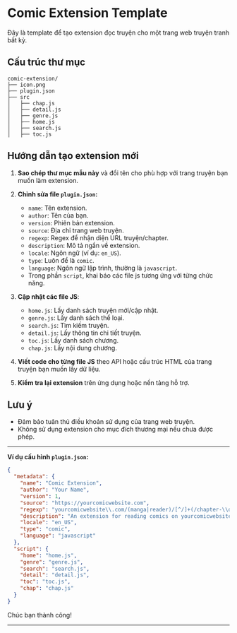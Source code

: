 # Comic Extension Template

Đây là template để tạo extension đọc truyện cho một trang web truyện tranh bất kỳ.

## Cấu trúc thư mục

```
comic-extension/
├── icon.png
├── plugin.json
├── src
│   ├── chap.js
│   ├── detail.js
│   ├── genre.js
│   ├── home.js
│   ├── search.js
│   ├── toc.js

```

## Hướng dẫn tạo extension mới

1. **Sao chép thư mục mẫu này** và đổi tên cho phù hợp với trang truyện bạn muốn làm extension.

2. **Chỉnh sửa file `plugin.json`:**
   - `name`: Tên extension.
   - `author`: Tên của bạn.
   - `version`: Phiên bản extension.
   - `source`: Địa chỉ trang web truyện.
   - `regexp`: Regex để nhận diện URL truyện/chapter.
   - `description`: Mô tả ngắn về extension.
   - `locale`: Ngôn ngữ (ví dụ: `en_US`).
   - `type`: Luôn để là `comic`.
   - `language`: Ngôn ngữ lập trình, thường là `javascript`.
   - Trong phần `script`, khai báo các file js tương ứng với từng chức năng.

3. **Cập nhật các file JS**:
   - `home.js`: Lấy danh sách truyện mới/cập nhật.
   - `genre.js`: Lấy danh sách thể loại.
   - `search.js`: Tìm kiếm truyện.
   - `detail.js`: Lấy thông tin chi tiết truyện.
   - `toc.js`: Lấy danh sách chương.
   - `chap.js`: Lấy nội dung chương.

4. **Viết code cho từng file JS** theo API hoặc cấu trúc HTML của trang truyện bạn muốn lấy dữ liệu.

5. **Kiểm tra lại extension** trên ứng dụng hoặc nền tảng hỗ trợ.

## Lưu ý

- Đảm bảo tuân thủ điều khoản sử dụng của trang web truyện.
- Không sử dụng extension cho mục đích thương mại nếu chưa được phép.

---

**Ví dụ cấu hình `plugin.json`:**

```json
{
  "metadata": {
    "name": "Comic Extension",
    "author": "Your Name",
    "version": 1,
    "source": "https://yourcomicwebsite.com",
    "regexp": "yourcomicwebsite\\.com/(manga|reader)/[^/]+(/chapter-\\d+)?/?$",
    "description": "An extension for reading comics on yourcomicwebsite.com",
    "locale": "en_US",
    "type": "comic",
    "language": "javascript"
  },
  "script": {
    "home": "home.js",
    "genre": "genre.js",
    "search": "search.js",
    "detail": "detail.js",
    "toc": "toc.js",
    "chap": "chap.js"
  }
}
```

Chúc bạn thành công!

---
